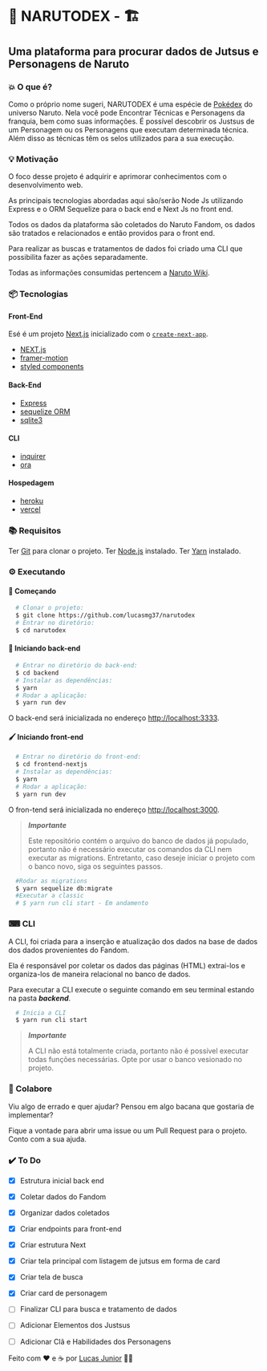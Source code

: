 # 📖 NARUTODEX - 🏗

## Uma plataforma para procurar dados de Jutsus e Personagens de Naruto

### 💥 O que é?

Como o próprio nome sugeri, NARUTODEX é uma espécie de [Pokédex](https://pokemon.fandom.com/pt-br/wiki/Pok%C3%A9dex) do universo Naruto. Nela você pode Encontrar Técnicas e Personagens da franquia, bem como suas informações. É possível descobrir os Justsus de um Personagem ou os Personagens que executam determinada técnica. Além disso as técnicas têm os selos utilizados para a sua execução.

### 💡 Motivação

O foco desse projeto é adquirir e aprimorar conhecimentos com o desenvolvimento web.

As principais tecnologias abordadas aqui são/serão Node Js utilizando Express e o ORM Sequelize para o back end e Next Js no front end.

Todos os dados da plataforma são coletados do Naruto Fandom, os dados são tratados e relacionados e então providos para o front end.

Para realizar as buscas e tratamentos de dados foi criado uma CLI que possibilita fazer as ações separadamente.

Todas as informações consumidas pertencem a [Naruto Wiki](https://naruto.fandom.com/pt-br/wiki/Wiki_Naruto).

### 📦 Tecnologias

#### Front-End

Esé é um projeto [Next.js](https://nextjs.org/) inicializado com o [`create-next-app`](https://github.com/vercel/next.js/tree/canary/packages/create-next-app).

- [NEXT.js](https://nextjs.org/)
- [framer-motion](https://www.framer.com/motion/)
- [styled components](https://styled-components.com/)
#### Back-End
- [Express](https://expressjs.com/pt-br/)
- [sequelize ORM](https://sequelize.org/)
- [sqlite3](https://www.sqlite.org/index.html)

#### CLI
- [inquirer](https://www.npmjs.com/package/inquirer)
- [ora](https://www.npmjs.com/package/ora)
#### Hospedagem
- [heroku](https://www.heroku.com/)
- [vercel](https://vercel.com/)

### 📚 Requisitos
Ter [Git](https://git-scm.com/) para clonar o projeto.
Ter [Node.js](https://nodejs.org) instalado.
Ter [Yarn](https://classic.yarnpkg.com/pt-BR/docs/install/) instalado.
### ⚙ Executando

#### 🚀 Começando
``` bash
  # Clonar o projeto:
  $ git clone https://github.com/lucasmg37/narutodex
  # Entrar no diretório:
  $ cd narutodex
```

#### 🔗 Iniciando back-end
```bash
  # Entrar no diretório do back-end:
  $ cd backend
  # Instalar as dependências:
  $ yarn
  # Rodar a aplicação:
  $ yarn run dev 
```

O back-end será inicializada no endereço [http://localhost:3333](http://localhost:3333).

#### 🖌 Iniciando front-end
```bash
  # Entrar no diretório do front-end:
  $ cd frontend-nextjs
  # Instalar as dependências:
  $ yarn
  # Rodar a aplicação:
  $ yarn run dev
```

O fron-tend será inicializada no endereço [http://localhost:3000](http://localhost:3000).


> ***Importante***
>
> Este repositório contém o arquivo do banco de dados já populado, portanto não é necessário executar os comandos da CLI nem executar as migrations.
> Entretanto, caso deseje iniciar o projeto com o banco novo, siga os seguintes passos.

```bash
  #Rodar as migrations
  $ yarn sequelize db:migrate
  #Executar a classic
  # $ yarn run cli start - Em andamento
```

### ⌨ CLI

A CLI, foi criada para a inserção e atualização dos dados na base de dados dos dados provenientes do Fandom.

Ela é responsável por coletar os dados das páginas (HTML) extrai-los e organiza-los de maneira relacional no banco de dados.

Para executar a CLI execute o seguinte comando em seu terminal estando na pasta ***backend***.

```bash
  # Inicia a CLI
  $ yarn run cli start
```

> ***Importante***
>
> A CLI não está totalmente criada, portanto não é possível executar todas funções necessárias. Opte por usar o banco vesionado no projeto.

### 🤝 Colabore

Viu algo de errado e quer ajudar? Pensou em algo bacana que gostaria de implementar?

Fique a vontade para abrir uma issue ou um Pull Request para o projeto. Conto com a sua ajuda.

### ✔️ To Do

- [X] Estrutura inicial back end

- [X] Coletar dados do Fandom

- [X] Organizar dados coletados

- [X] Criar endpoints para front-end

- [X] Criar estrutura Next

- [X] Criar tela principal com listagem de jutsus em forma de card

- [X] Criar tela de busca

- [X] Criar card de personagem

- [ ] Finalizar CLI para busca e tratamento de dados

- [ ] Adicionar Elementos dos Justsus

- [ ] Adicionar Clã e Habilidades dos Personagens


Feito com ❤️ e ☕ por [Lucas Junior](https://www.linkedin.com/in/lucas-junior/) 👋🏻